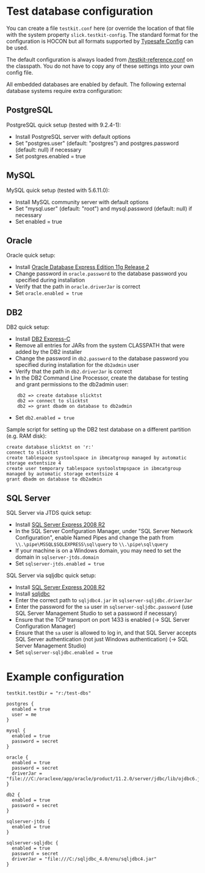 Test database configuration
===========================

You can create a file `testkit.conf` here (or override the location of that file with the system
property `slick.testkit-config`. The standard format for the configuration is HOCON but all formats
supported by [Typesafe Config](https://github.com/typesafehub/config) can be used.

The default configuration is always loaded from
[/testkit-reference.conf](../slick-testkit/src/main/resources/testkit-reference.conf) on the
classpath. You do not have to copy any of these settings into your own config file.

All embedded databases are enabled by default. The following external database systems require
extra configuration:

PostgreSQL
----------

PostgreSQL quick setup (tested with 9.2.4-1):
- Install PostgreSQL server with default options
- Set "postgres.user" (default: "postgres") and postgres.password (default: null) if necessary
- Set postgres.enabled = true

MySQL
-----

MySQL quick setup (tested with 5.6.11.0):
- Install MySQL community server with default options
- Set "mysql.user" (default: "root") and mysql.password (default: null) if necessary
- Set enabled = true

Oracle
------

Oracle quick setup:
- Install [Oracle Database Express Edition 11g Release 2](http://www.oracle.com/technetwork/products/express-edition/downloads/)
- Change password in `oracle.password` to the database password you specified during installation
- Verify that the path in `oracle.driverJar` is correct
- Set `oracle.enabled = true`

DB2
---

DB2 quick setup:
- Install [DB2 Express-C](http://www.ibm.com/software/data/db2/express/download.html)
- Remove all entries for JARs from the system CLASSPATH that were added by the DB2 installer
- Change the password in `db2.password` to the database password you specified during
  installation for the `db2admin` user
- Verify that the path in `db2.driverJar` is correct
- In the DB2 Command Line Processor, create the database for testing and
  grant permissions to the db2admin user:

```
    db2 => create database slicktst
    db2 => connect to slicktst
    db2 => grant dbadm on database to db2admin
```

- Set `db2.enabled = true`

Sample script for setting up the DB2 test database on a different partition (e.g. RAM disk):

    create database slicktst on 'r:'
    connect to slicktst
    create tablespace systoolspace in ibmcatgroup managed by automatic storage extentsize 4
    create user temporary tablespace systoolstmpspace in ibmcatgroup managed by automatic storage extentsize 4
    grant dbadm on database to db2admin

SQL Server
----------

SQL Server via JTDS quick setup:
- Install [SQL Server Express 2008 R2](http://www.microsoft.com/en-us/download/details.aspx?id=30438)
- In the SQL Server Configuration Manager, under "SQL Server Network Configuration", enable
  Named Pipes and change the path from `\\.\pipe\MSSQL$SQLEXPRESS\sql\query` to `\\.\pipe\sql\query`
- If your machine is on a Windows domain, you may need to set the domain in `sqlserver-jtds.domain`
- Set `sqlserver-jtds.enabled = true`

SQL Server via sqljdbc quick setup:
- Install [SQL Server Express 2008 R2](http://www.microsoft.com/express/Database/InstallOptions.aspx)
- Install [sqljdbc](http://www.microsoft.com/en-us/download/details.aspx?id=11774)
- Enter the correct path to `sqljdbc4.jar` in `sqlserver-sqljdbc.driverJar`
- Enter the password for the `sa` user in `sqlserver-sqljdbc.password`
  (use SQL Server Management Studio to set a password if necessary)
- Ensure that the TCP transport on port 1433 is enabled (-> SQL Server Configuration Manager)
- Ensure that the `sa` user is allowed to log in, and that SQL Server accepts
  SQL Server authentication (not just Windows authentication) (-> SQL Server Management Studio)
- Set `sqlserver-sqljdbc.enabled = true`

Example configuration
=====================

    testkit.testDir = "r:/test-dbs"

    postgres {
      enabled = true
      user = me
    }

    mysql {
      enabled = true
      password = secret
    }

    oracle {
      enabled = true
      password = secret
      driverJar = "file:///C:/oraclexe/app/oracle/product/11.2.0/server/jdbc/lib/ojdbc6.jar"
    }

    db2 {
      enabled = true
      password = secret
    }

    sqlserver-jtds {
      enabled = true
    }

    sqlserver-sqljdbc {
      enabled = true
      password = secret
      driverJar = "file:///C:/sqljdbc_4.0/enu/sqljdbc4.jar"
    }
